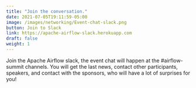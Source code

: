 ```yaml
---
title: "Join the conversation."
date: 2021-07-05T19:11:59-05:00
image: /images/networking/Event-chat-slack.png
button: Join to Slack
link: https://apache-airflow-slack.herokuapp.com
draft: false
weight: 1
---
```


Join the Apache Airflow slack, the event chat will happen at the #airflow-summit channels. You will get the last news, contact other participants, speakers, and contact with the sponsors, who will have a lot of surprises for you!


